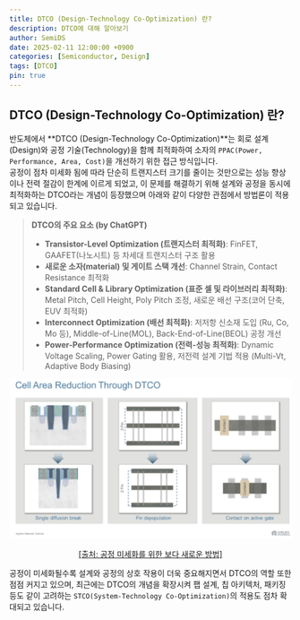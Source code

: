 ```yaml
---
title: DTCO (Design-Technology Co-Optimization) 란?
description: DTCO에 대해 알아보기
author: SemiDS
date: 2025-02-11 12:00:00 +0900
categories: [Semiconductor, Design]
tags: [DTCO]
pin: true
---
```


## DTCO (Design-Technology Co-Optimization) 란?
반도체에서 **DTCO (Design-Technology Co-Optimization)**는 회로 설계(Design)와 공정 기술(Technology)을 함께 최적화하여 소자의 `PPAC(Power, Performance, Area, Cost)`을 개선하기 위한 접근 방식입니다.  
공정이 점차 미세화 됨에 따라 단순히 트랜지스터 크기를 줄이는 것만으로는 성능 향상이나 전력 절감이 한계에 이르게 되었고, 이 문제를 해결하기 위해 설계와 공정을 동시에 최적화하는 DTCO라는 개념이 등장했으며 아래와 같이 다양한 관점에서 방법론이 적용되고 있습니다.
<br>

>**DTCO의 주요 요소 (by ChatGPT)**
>- **Transistor-Level Optimization (트랜지스터 최적화)**: FinFET, GAAFET(나노시트) 등 차세대 트랜지스터 구조 활용
>- **새로운 소자(material) 및 게이트 스택 개선**: Channel Strain, Contact Resistance 최적화
>- **Standard Cell & Library Optimization (표준 셀 및 라이브러리 최적화)**: Metal Pitch, Cell Height, Poly Pitch 조정, 새로운 배선 구조(코어 단축, EUV 최적화)
>- **Interconnect Optimization (배선 최적화)**: 저저항 신소재 도입 (Ru, Co, Mo 등), Middle-of-Line(MOL), Back-End-of-Line(BEOL) 공정 개선
>- **Power-Performance Optimization (전력-성능 최적화)**: Dynamic Voltage Scaling, Power Gating 활용, 저전력 설계 기법 적용 (Multi-Vt, Adaptive Body Biasing)

<img src="/assets/img/posting/2025-02-11-github-blog-1_1.png" alt="DTCO" width=600>  
<p style="text-align: center;"><a href="https://www.epnc.co.kr/news/articleView.html?idxno=226184">[출처: 공정 미세화를 위한 보다 새로운 방법]</a></p>

공정이 미세화될수록 설계와 공정의 상호 작용이 더욱 중요해지면서 DTCO의 역할 또한 점점 커지고 있으며, 최근에는 DTCO의 개념을 확장시켜 팹 설계, 칩 아키텍처, 패키징 등도 같이 고려하는 `STCO(System-Technology Co-Optimization)`의 적용도 점차 확대되고 있습니다.
